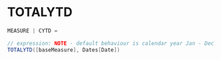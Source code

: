 # TOTALYTD

```c#
MEASURE | CYTD = 

// expression: NOTE - default behaviour is calendar year Jan - Dec
TOTALYTD([baseMeasure], Dates[Date])
```
